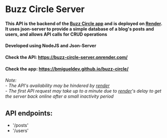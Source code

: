 # Buzz Circle Server

#### This API is the backend of the [Buzz Circle app](https://github.com/BMiguelDev/buzz-circle) and is deployed on [Render](https://render.com/). It uses json-server to provide a simple database of a blog's posts and users, and allows API calls for CRUD operations

#### Developed using NodeJS and Json-Server

#### Check the API: https://buzz-circle-server.onrender.com/
#### Check the app: https://bmigueldev.github.io/buzz-circle/

###### Note: <br /> - The API's availability may be hindered by [render](https://render.com/) <br /> - The first API request may take up to a minute due to [render](https://render.com/)'s delay to get the server back online after a small inactivity period

## API endpoints: 
- '/posts'
- '/users'

<!-- ## Skills shown in this project:
- NodeJs, ExpressJs
- MySQL -->

